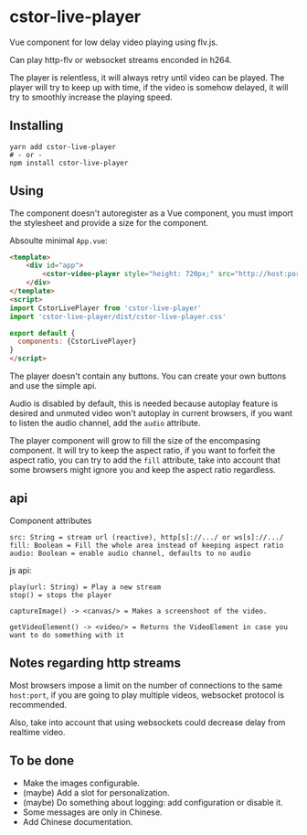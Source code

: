 # cstor-live-player

Vue component for low delay video playing using flv.js.

Can play http-flv or websocket streams enconded in h264.

The player is relentless, it will always retry until video can be played. The
player will try to keep up with time, if the video is somehow delayed, it will
try to smoothly increase the playing speed.

## Installing

    yarn add cstor-live-player
    # - or -
    npm install cstor-live-player

## Using

The component doesn't autoregister as a Vue component, you must import the
stylesheet and provide a size for the component.

Absoulte minimal `App.vue`:

```html
<template>
    <div id="app">
        <cstor-video-player style="height: 720px;" src="http://host:port/path/to/stream"/>
    </div>
</template>
<script>
import CstorLivePlayer from 'cstor-live-player'
import 'cstor-live-player/dist/cstor-live-player.css'

export default {
  components: {CstorLivePlayer}
}
</script>
```

The player doesn't contain any buttons. You can create your own buttons and use
the simple api.

Audio is disabled by default, this is needed because autoplay feature is desired
and unmuted video won't autoplay in current browsers, if you want to listen the
audio channel, add the `audio` attribute.

The player component will grow to fill the size of the encompasing component. It
will try to keep the aspect ratio, if you want to forfeit the aspect ratio, you
can try to add the `fill` attribute, take into account that some browsers might
ignore you and keep the aspect ratio regardless.

## api

Component attributes

    src: String = stream url (reactive), http[s]://.../ or ws[s]://.../
    fill: Boolean = Fill the whole area instead of keeping aspect ratio
    audio: Boolean = enable audio channel, defaults to no audio

js api:

    play(url: String) = Play a new stream
    stop() = stops the player

    captureImage() -> <canvas/> = Makes a screenshoot of the video.

    getVideoElement() -> <video/> = Returns the VideoElement in case you want to do something with it

## Notes regarding http streams

Most browsers impose a limit on the number of connections to the same `host:port`,
if you are going to play multiple videos, websocket protocol is recommended.

Also, take into account that using websockets could decrease delay from realtime
video.

## To be done

- Make the images configurable.
- (maybe) Add a slot for personalization.
- (maybe) Do something about logging: add configuration or disable it.
- Some messages are only in Chinese.
- Add Chinese documentation.